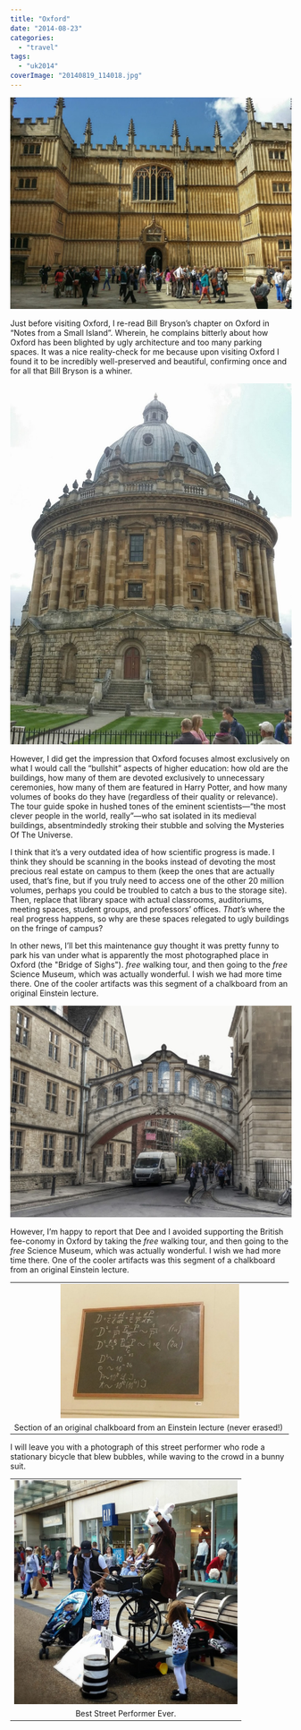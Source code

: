 ```yaml
---
title: "Oxford"
date: "2014-08-23"
categories: 
  - "travel"
tags: 
  - "uk2014"
coverImage: "20140819_114018.jpg"
---
```


  

  

[![](images/20140819_114018.jpg)](http://www.rdchambers.net/wp-content/uploads/2014/08/20140819_114018.jpg)

  

Just before visiting Oxford, I re-read Bill Bryson’s chapter on Oxford in “Notes from a Small Island”. Wherein, he complains bitterly about how Oxford has been blighted by ugly architecture and too many parking spaces. It was a nice reality-check for me because upon visiting Oxford I found it to be incredibly well-preserved and beautiful, confirming once and for all that Bill Bryson is a whiner.

  

[![](images/20140819_114513.jpg)](http://www.rdchambers.net/wp-content/uploads/2014/08/20140819_114513.jpg)

  

However, I did get the impression that Oxford focuses almost exclusively on what I would call the “bullshit” aspects of higher education: how old are the buildings, how many of them are devoted exclusively to unnecessary ceremonies, how many of them are featured in Harry Potter, and how many volumes of books do they have (regardless of their quality or relevance). The tour guide spoke in hushed tones of the eminent scientists—“the most clever people in the world, really”—who sat isolated in its medieval buildings, absentmindedly stroking their stubble and solving the Mysteries Of The Universe.

  

I think that it’s a very outdated idea of how scientific progress is made. I think they should be scanning in the books instead of devoting the most precious real estate on campus to them (keep the ones that are actually used, that’s fine, but if you truly need to access one of the other 20 million volumes, perhaps you could be troubled to catch a bus to the storage site). Then, replace that library space with actual classrooms, auditoriums, meeting spaces, student groups, and professors’ offices. _That’s_ where the real progress happens, so why are these spaces relegated to ugly buildings on the fringe of campus?

  

In other news, I’ll bet this maintenance guy thought it was pretty funny to park his van under what is apparently the most photographed place in Oxford (the "Bridge of Sighs"). _free_ walking tour, and then going to the _free_ Science Museum, which was actually wonderful. I wish we had more time there. One of the cooler artifacts was this segment of a chalkboard from an original Einstein lecture.

  

[![](images/20140819_113334.jpg)](http://www.rdchambers.net/wp-content/uploads/2014/08/20140819_113334.jpg)

  

  

However, I’m happy to report that Dee and I avoided supporting the British fee-conomy in Oxford by taking the _free_ walking tour, and then going to the _free_ Science Museum, which was actually wonderful. I wish we had more time there. One of the cooler artifacts was this segment of a chalkboard from an original Einstein lecture.

  

<table align="center" cellpadding="0" cellspacing="0" style="margin-left: auto; margin-right: auto; text-align: center;"><tbody><tr><td style="text-align: center;"><a href="http://www.rdchambers.net/wp-content/uploads/2014/08/20140819_123935.jpg" style="margin-left: auto; margin-right: auto;"><img border="0" src="images/20140819_123935.jpg" height="240" width="320"></a></td></tr><tr><td style="text-align: center;">Section of an original chalkboard from an Einstein lecture (never erased!)<span style="text-align: left;">&nbsp;</span></td></tr></tbody></table>

I will leave you with a photograph of this street performer who rode a stationary bicycle that blew bubbles, while waving to the crowd in a bunny suit.

  

<table align="center" cellpadding="0" cellspacing="0" style="margin-left: auto; margin-right: auto; text-align: center;"><tbody><tr><td style="text-align: center;"><a href="http://www.rdchambers.net/wp-content/uploads/2014/08/20140819_121757_Market-2BSt.jpg" style="margin-left: auto; margin-right: auto;"><img border="0" src="images/20140819_121757_Market-2BSt.jpg" height="400" width="400"></a></td></tr><tr><td style="text-align: center;">Best Street Performer Ever.</td></tr></tbody></table>
